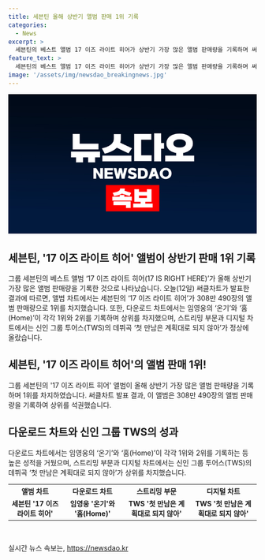 ```yaml
---
title: 세븐틴 올해 상반기 앨범 판매 1위 기록
categories:
  - News
excerpt: >
  세븐틴의 베스트 앨범 17 이즈 라이트 히어가 상반기 가장 많은 앨범 판매량을 기록하며 써클차트에서 1위를 차지했으며, 임영웅의 온기와 홈(Home)이 다운로드 차트에서 상위를 기록했습니다. 또한, 투어스(TWS)의 데뷔곡 첫 만남은 계획대로 되지 않아가 스트리밍 부문과 디지털 차트에서 정상을 차지했습니다. 세븐틴과 투어스의 성과가 돋보이는 가운데, 올해 음악 시장의 동향을 잘 보여주고 있습니다. (출처: 써클차트)
feature_text: >
  세븐틴의 베스트 앨범 17 이즈 라이트 히어가 상반기 가장 많은 앨범 판매량을 기록하며 써클차트에서 1위를 차지했으며, 임영웅의 온기와 홈(Home)이 다운로드 차트에서 상위를 기록했습니다. 또한, 투어스(TWS)의 데뷔곡 첫 만남은 계획대로 되지 않아가 스트리밍 부문과 디지털 차트에서 정상을 차지했습니다. 세븐틴과 투어스의 성과가 돋보이는 가운데, 올해 음악 시장의 동향을 잘 보여주고 있습니다. (출처: 써클차트)
image: '/assets/img/newsdao_breakingnews.jpg'
---
```


<p><img src="/assets/img/newsdao_breakingnews.jpg" alt="implanttips 속보" /></p>

<h2>세븐틴, '17 이즈 라이트 히어' 앨범이 상반기 판매 1위 기록</h2>

<p data-ke-size="size16">그룹 세븐틴의 베스트 앨범 ‘17 이즈 라이트 히어(17 IS RIGHT HERE)’가 올해 상반기 가장 많은 앨범 판매량을 기록한 것으로 나타났습니다. 오늘(12일) 써클차트가 발표한 결과에 따르면, 앨범 차트에서는 세븐틴의 ‘17 이즈 라이트 히어’가 308만 490장의 앨범 판매량으로 1위를 차지했습니다. 또한, 다운로드 차트에서는 임영웅의 ‘온기’와 ‘홈(Home)’이 각각 1위와 2위를 기록하며 상위를 차지했으며, 스트리밍 부문과 디지털 차트에서는 신인 그룹 투어스(TWS)의 데뷔곡 ‘첫 만남은 계획대로 되지 않아’가 정상에 올랐습니다.</p>

<h2 data-ke-size="size26">세븐틴, '17 이즈 라이트 히어'의 앨범 판매 1위!</h2>

<p data-ke-size="size16">그룹 세븐틴의 '17 이즈 라이트 히어' 앨범이 올해 상반기 가장 많은 앨범 판매량을 기록하며 1위를 차지하였습니다. 써클차트 발표 결과, 이 앨범은 308만 490장의 앨범 판매량을 기록하여 상위를 석권했습니다.</p>

<h2 data-ke-size="size26">다운로드 차트와 신인 그룹 TWS의 성과</h2>

<p data-ke-size="size16">다운로드 차트에서는 임영웅의 ‘온기’와 ‘홈(Home)’이 각각 1위와 2위를 기록하는 등 높은 성적을 거뒀으며, 스트리밍 부문과 디지털 차트에서는 신인 그룹 투어스(TWS)의 데뷔곡 ‘첫 만남은 계획대로 되지 않아’가 상위를 차지했습니다.</p>

<table>
    <tr>
        <th>앨범 차트</th>
        <th>다운로드 차트</th>
        <th>스트리밍 부문</th>
        <th>디지털 차트</th>
    </tr>
    <tr>
        <td style="text-align: center; height: 17px;"><b>세븐틴 '17 이즈 라이트 히어'</b></td>
        <td style="text-align: center; height: 17px;"><b>임영웅 '온기'와 '홈(Home)'</b></td>
        <td style="text-align: center; height: 17px;"><b>TWS '첫 만남은 계획대로 되지 않아'</b></td>
        <td style="text-align: center; height: 17px;"><b>TWS '첫 만남은 계획대로 되지 않아'</b></td>
    </tr>
</table>

<p data-ke-size="size16">&nbsp;</p>
실시간 뉴스 속보는, <a href="https://newsdao.kr" rel="dofollow">https://newsdao.kr</a>


